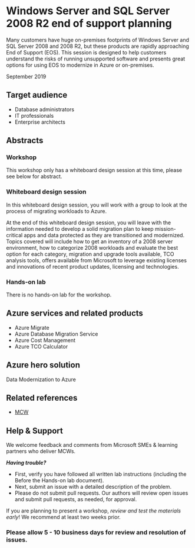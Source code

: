 # Windows Server and SQL Server 2008 R2 end of support planning

Many customers have huge on-premises footprints of Windows Server and SQL Server 2008 and 2008 R2, but these products are rapidly approaching End of Support (EOS). This session is designed to help customers understand the risks of running unsupported software and presents great options for using EOS to modernize in Azure or on-premises.

September 2019

## Target audience

- Database administrators
- IT professionals
- Enterprise architects

## Abstracts

### Workshop
This workshop only has a whiteboard design session at this time, please see below for abstract. 

### Whiteboard design session
In this whiteboard design session, you will work with a group to look at the process of migrating workloads to Azure. 

At the end of this whiteboard design session, you will leave with the information needed to develop a solid migration plan to keep mission-critical apps and data protected as they are transitioned and modernized. Topics covered will include how to get an inventory of a 2008 server environment, how to categorize 2008 workloads and evaluate the best option for each category, migration and upgrade tools available, TCO analysis tools, offers available from Microsoft to leverage existing licenses and innovations of recent product updates, licensing and technologies.    

### Hands-on lab
There is no hands-on lab for the workshop. 

## Azure services and related products 
- Azure Migrate
- Azure Database Migration Service
- Azure Cost Management
- Azure TCO Calculator

## Azure hero solution
Data Modernization to Azure

## Related references
- [MCW](https://github.com/Microsoft/MCW)

## Help & Support

We welcome feedback and comments from Microsoft SMEs & learning partners who deliver MCWs.  

***Having trouble?***
- First, verify you have followed all written lab instructions (including the Before the Hands-on lab document).
- Next, submit an issue with a detailed description of the problem.
- Please do not submit pull requests. Our authors will review open issues and submit pull requests, as needed, for approval.  

If you are planning to present a workshop, *review and test the materials early*! We recommend at least two weeks prior.

### Please allow 5 - 10 business days for review and resolution of issues.
